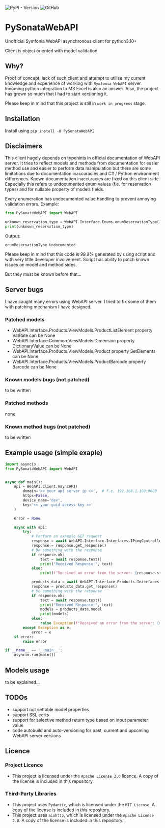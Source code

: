 ![PyPI - Version](https://img.shields.io/pypi/v/PySonataWebAPI)
![GitHub](https://img.shields.io/github/license/maku2903/PySonataWebAPI)

# PySonataWebAPI

Unofficial Symfonia WebAPI asynchronous client for python3.10+

Client is object oriented with model validation.

## Why?

Proof of concept, lack of such client and attempt to utilise my current knowledge and experience of working with `Symfonia WebAPI` server.
Incoming python integration to MS Excel is also an answer.
Also, the project has grown so much that I had to start versioning it.

Please keep in mind that this project is still in `work in progress` stage.

## Installation

Install using `pip install -U PySonataWebAPI`

## Disclaimers

This client hugely depends on typehints in official documentation of WebAPI server.
It tries to reflect models and methods from documentation for easier method use 
and easier to perform data manipulation but
there are some limitations due to documentation inaccuracies and C# / Python environment differences.
Known documentation inaccuracies are fixed on this client side.
Especially this refers to undocumented enum values (f.e. for reservation types) and
for nullable property of models fields.

Every enumeration has undocumented value handling to prevent annoying validation errors.
Example:
```python
from PySonataWebAPI import WebAPI

unknown_reservation_type = WebAPI.Interface.Enums.enumReservationType(3)
print(unknown_reservation_type)
```
Output:
```commandline
enumReservationType.Undocumented
```

Please keep in mind that this code is 99.9% generated by using script and with very little developer involvement.
Script has ability to patch known issues on model and method sides.

But they must be known before that...

## Server bugs

I have caught many errors using WebAPI server. I tried to fix some of them with patching mechanism I have designed.

### Patched models

 - WebAPI.Interface.Products.ViewModels.ProductListElement property VatRate can be None
 - WebAPI.Interface.Common.ViewModels.Dimension property DictionaryValue can be None
 - WebAPI.Interface.Products.ViewModels.Product property SetElements can be None
 - WebAPI.Interface.Products.ViewModels.ProductBarcode property Barcode can be None

### Known models bugs (not patched)

 to be written

### Patched methods

none

### Known method bugs (not patched)

to be written

## Example usage (simple exaple)

```python
import asyncio
from PySonataWebAPI import WebAPI


async def main():
    api = WebAPI.Client.AsyncAPI(
        domain='<< your api server ip >>',  # f.e. 192.168.1.100:9000
        https=False,
        device_name='dev',
        key='<< your guid access key >>'
    )

    error = None

    async with api:
        try:
            # Perform an example GET request
            response = await WebAPI.Interface.Interfaces.IPingController.Get(api)
            response = response.get_response()
            # Do something with the response
            if response.ok:
                text = await response.text()
                print("Received Response:", text)
            else:
                print(f"Received an error from the server: {response.status}")

            products_data = await WebAPI.Interface.Products.Interfaces.IProductsController.Get(api=api)
            response = products_data.get_response()
            # Do something with the response
            if response.ok:
                text = await response.text()
                print("Received Response:", text)
                models = products_data.model
                print(models)
            else:
                raise Exception(f"Received an error from the server: {response.status}")
        except Exception as e:
            error = e
    if error:
        raise error

if __name__ == '__main__':
    asyncio.run(main())
```

## Models usage

to be explained...

## TODOs

 - support not settable model properties 
 - support SSL certs
 - support for selective method return type based on input parameter value
 - code autobuild and auto-versioning for past, current and upcoming WebAPI server versions

## Licence

### Project Licence

 - This project is licensed under the `Apache License 2.0` licence. A copy of the license is included in this repository.

### Third-Party Libraries

 - This project uses `Pydantic`, which is licensed under the `MIT License`. A copy of the license is included in this repository.
 - This project uses `aiohttp`, which is licensed under the `Apache License 2.0`. A copy of the license is included in this repository.
